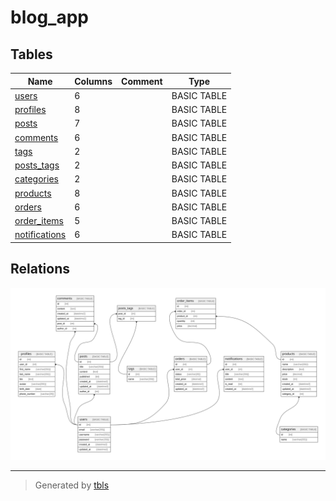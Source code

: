# blog_app

## Tables

| Name | Columns | Comment | Type |
| ---- | ------- | ------- | ---- |
| [users](users.md) | 6 |  | BASIC TABLE |
| [profiles](profiles.md) | 8 |  | BASIC TABLE |
| [posts](posts.md) | 7 |  | BASIC TABLE |
| [comments](comments.md) | 6 |  | BASIC TABLE |
| [tags](tags.md) | 2 |  | BASIC TABLE |
| [posts_tags](posts_tags.md) | 2 |  | BASIC TABLE |
| [categories](categories.md) | 2 |  | BASIC TABLE |
| [products](products.md) | 8 |  | BASIC TABLE |
| [orders](orders.md) | 6 |  | BASIC TABLE |
| [order_items](order_items.md) | 5 |  | BASIC TABLE |
| [notifications](notifications.md) | 6 |  | BASIC TABLE |

## Relations

![er](schema.svg)

---

> Generated by [tbls](https://github.com/k1LoW/tbls)
